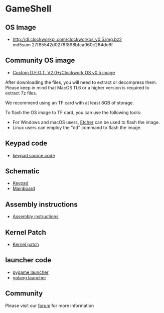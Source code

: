 # GameShell

## OS Image

* http://dl.clockworkpi.com/clockworkos_v0.5.img.bz2  
md5sum 27f85542d0278f898bfca060c264dc6f

## Community OS image

* [Custom D.E.O.T. V2.0+/Clockwork OS v0.5 image](https://forum.clockworkpi.com/t/custom-d-e-o-t-v2-0-clockwork-os-v0-5-image-with-customised-deot-interface-kernel-5-7-optional-1400mhz-oc-debian-10-buster-retroarch-1-9-0-mupen64-plus-more-current-build-200903/5088)

After downloading the files, you will need to extract or decompress them. Please keep in mind that MacOS 11.6 or a higher version is required to extract 7z files.  

We recommend using an TF card with at least 8GB of storage.

To flash the OS image to TF card, you can use the following tools:  

- For Windows and macOS users, [Etcher](https://etcher.balena.io/) can be used to flash the image.  
- Linux users can employ the "dd" command to flash the image.  

## Keypad code

* [keypad source code](Code/Keypad)

## Schematic

* [Keypad](https://github.com/clockworkpi/GameShell/blob/main/clockwork_Keypad_Schematic.pdf)
* [Mainboard](https://github.com/clockworkpi/GameShell/blob/main/clockwork_Mainboard_Schematic.pdf)

## Assembly instructions

* [Assembly instructions](https://github.com/clockworkpi/GameShell/blob/main/clockwork_GameShell_Assembly_Guide.pdf)



## Kernel Patch
* [Kernel patch](Code/Kernel)


## launcher code

* [pygame launcher](https://github.com/clockworkpi/launcher.git)
* [golang launcher](https://github.com/clockworkpi/LauncherGoDev.git)



## Community
Please visit our [forum](https://forum.clockworkpi.com/) for more information
